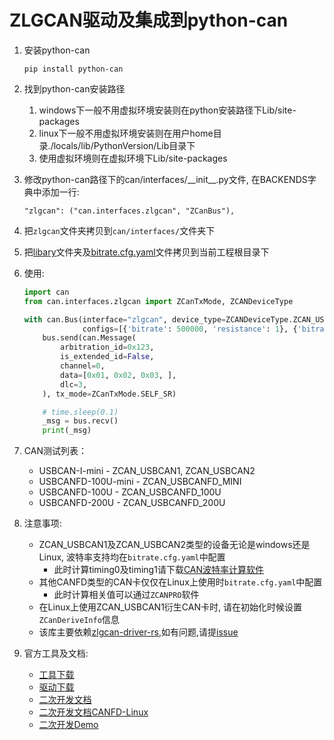 # ZLGCAN驱动及集成到python-can

1. 安装python-can

    ```shell
    pip install python-can

2. 找到python-can安装路径

   1. windows下一般不用虚拟环境安装则在python安装路径下Lib/site-packages
   2. linux下一般不用虚拟环境安装则在用户home目录./locals/lib/PythonVersion/Lib目录下
   3. 使用虚拟环境则在虚拟环境下Lib/site-packages

3. 修改python-can路径下的can/interfaces/\_\_init\_\_.py文件, 在BACKENDS字典中添加一行:

   ```
   "zlgcan": ("can.interfaces.zlgcan", "ZCanBus"),

4. 把`zlgcan`文件夹拷贝到`can/interfaces/`文件夹下
5. 把[libary](https://github.com/zhuyu4839/zlgcan-driver-rs/tree/master/zlgcan-driver/library)文件夹及[bitrate.cfg.yaml](https://github.com/zhuyu4839/zlgcan-driver-rs/blob/master/bitrate.cfg.yaml)文件拷贝到当前工程根目录下

6. 使用:
   ```python
   import can
   from can.interfaces.zlgcan import ZCanTxMode, ZCANDeviceType
   
   with can.Bus(interface="zlgcan", device_type=ZCANDeviceType.ZCAN_USBCANFD_200U,
                configs=[{'bitrate': 500000, 'resistance': 1}, {'bitrate': 500000, 'resistance': 1}]) as bus:
       bus.send(can.Message(
           arbitration_id=0x123,
           is_extended_id=False,
           channel=0,
           data=[0x01, 0x02, 0x03, ],
           dlc=3,
       ), tx_mode=ZCanTxMode.SELF_SR)
   
       # time.sleep(0.1)
       _msg = bus.recv()
       print(_msg)

7. CAN测试列表：
   * USBCAN-I-mini - ZCAN_USBCAN1, ZCAN_USBCAN2
   * USBCANFD-100U-mini - ZCAN_USBCANFD_MINI
   * USBCANFD-100U - ZCAN_USBCANFD_100U
   * USBCANFD-200U - ZCAN_USBCANFD_200U

8. 注意事项:
   * ZCAN_USBCAN1及ZCAN_USBCAN2类型的设备无论是windows还是Linux, 波特率支持均在`bitrate.cfg.yaml`中配置
     * 此时计算timing0及timing1请下载[CAN波特率计算软件](https://zlg.cn/can/down/down/id/22.html)
   * 其他CANFD类型的CAN卡仅仅在Linux上使用时`bitrate.cfg.yaml`中配置
     * 此时计算相关值可以通过`ZCANPRO`软件
   * 在Linux上使用ZCAN_USBCAN1衍生CAN卡时, 请在初始化时候设置`ZCanDeriveInfo`信息
   * 该库主要依赖[zlgcan-driver-rs](https://github.com/zhuyu4839/zlgcan-driver-rs),如有问题,请提[issue](https://github.com/zhuyu4839/zlgcan-driver-rs/issues/new)

9. 官方工具及文档:
   * [工具下载](https://zlg.cn/can/down/down/id/22.html)
   * [驱动下载](https://manual.zlg.cn/web/#/146)
   * [二次开发文档](https://manual.zlg.cn/web/#/42/1710)
   * [二次开发文档CANFD-Linux](https://manual.zlg.cn/web/#/188/6982)
   * [二次开发Demo](https://manual.zlg.cn/web/#/152/5332)

